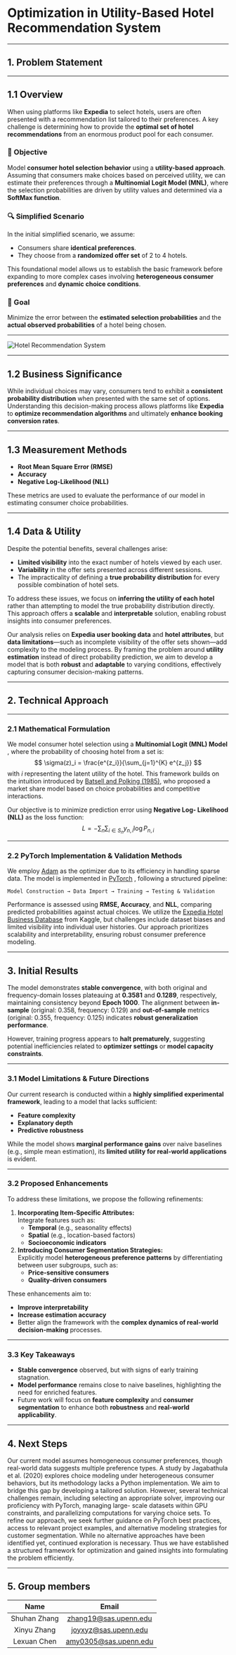 

# Optimization in Utility-Based Hotel Recommendation System
---

## 1. Problem Statement

---
## 1.1 Overview

When using platforms like **Expedia** to select hotels, users are often presented with a recommendation list tailored to their preferences. A key challenge is determining how to provide the **optimal set of hotel recommendations** from an enormous product pool for each consumer.

### 🎯 Objective
Model **consumer hotel selection behavior** using a **utility-based approach**. Assuming that consumers make choices based on perceived utility, we can estimate their preferences through a **Multinomial Logit Model (MNL)**, where the selection probabilities are driven by utility values and determined via a **SoftMax function**.

### 🔍 Simplified Scenario
In the initial simplified scenario, we assume:
- Consumers share **identical preferences**.
- They choose from a **randomized offer set** of 2 to 4 hotels.

This foundational model allows us to establish the basic framework before expanding to more complex cases involving **heterogeneous consumer preferences** and **dynamic choice conditions**.

### 🚀 Goal
Minimize the error between the **estimated selection probabilities** and the **actual observed probabilities** of a hotel being chosen.

---

![Hotel Recommendation System](https://helios-i.mashable.com/imagery/articles/02Ew6HbGT043olC0GbVwfDe/hero-image.fill.size_1200x900.v1680564973.jpg)

---
## 1.2 Business Significance

While individual choices may vary, consumers tend to exhibit a **consistent probability distribution** when presented with the same set of options. Understanding this decision-making process allows platforms like **Expedia** to **optimize recommendation algorithms** and ultimately **enhance booking conversion rates**.

---

## 1.3 Measurement Methods

- **Root Mean Square Error (RMSE)**  
- **Accuracy**  
- **Negative Log-Likelihood (NLL)**  

These metrics are used to evaluate the performance of our model in estimating consumer choice probabilities.

---

## 1.4 Data & Utility

Despite the potential benefits, several challenges arise:  
- **Limited visibility** into the exact number of hotels viewed by each user.  
- **Variability** in the offer sets presented across different sessions.  
- The impracticality of defining a **true probability distribution** for every possible combination of hotel sets.

To address these issues, we focus on **inferring the utility of each hotel** rather than attempting to model the true probability distribution directly. This approach offers a **scalable** and **interpretable** solution, enabling robust insights into consumer preferences.

Our analysis relies on **Expedia user booking data** and **hotel attributes**, but **data limitations**—such as incomplete visibility of the offer sets shown—add complexity to the modeling process. By framing the problem around **utility estimation** instead of direct probability prediction, we aim to develop a model that is both **robust** and **adaptable** to varying conditions, effectively capturing consumer decision-making patterns.

---

## 2. Technical Approach
---
### 2.1  Mathematical Formulation 

We model consumer hotel selection using a **Multinomial  Logit (MNL) Model** , where the probability of choosing hotel from a set is:
$$
\sigma(z)_i = \frac{e^{z_i}}{\sum_{j=1}^{K} e^{z_j}}
$$ with _i_ representing the latent utility of the hotel. This framework builds on the intuition introduced by [Batsell and Polking (1985)](https://doi.org/10.1287/mksc.4.3.177), who proposed a market share model based on choice probabilities and competitive interactions. 


Our objective is to minimize prediction error using **Negative Log- Likelihood (NLL)** as the loss function:
$$
L = - \sum_{n} \sum_{i \in S_n} y_{n,i} \log P_{n,i}
$$ 

---
### 2.2 PyTorch Implementation & Validation Methods
We employ [Adam](https://pytorch.org/docs/stable/generated/torch.optim.Adam.html) as the optimizer due to its efficiency in handling sparse data. The model is implemented in [PyTorch](https://pytorch.org/) , following a structured pipeline:

```
Model Construction → Data Import → Training → Testing & Validation
```
Performance is assessed using **RMSE, Accuracy**, and **NLL**, comparing predicted probabilities against actual choices. We utilize the [Expedia Hotel Business Database](https://www.kaggle.com/datasets/vijeetnigam26/expedia-hotel/data) from Kaggle, but challenges include dataset biases and limited visibility into individual user histories. Our approach prioritizes scalability and interpretability, ensuring robust consumer preference modeling.

---
## 3. Initial Results


The model demonstrates **stable convergence**, with both original and frequency-domain losses plateauing at **0.3581** and **0.1289**, respectively, maintaining consistency beyond **Epoch 1000**. The alignment between **in-sample** (original: 0.358, frequency: 0.129) and **out-of-sample** metrics (original: 0.355, frequency: 0.125) indicates **robust generalization performance**. 

However, training progress appears to **halt prematurely**, suggesting potential inefficiencies related to **optimizer settings** or **model capacity constraints**.

---

### 3.1 Model Limitations & Future Directions

Our current research is conducted within a **highly simplified experimental framework**, leading to a model that lacks sufficient:
- **Feature complexity**
- **Explanatory depth**
- **Predictive robustness**

While the model shows **marginal performance gains** over naive baselines (e.g., simple mean estimation), its **limited utility for real-world applications** is evident.

---

### 3.2 **Proposed Enhancements**

To address these limitations, we propose the following refinements:
1. **Incorporating Item-Specific Attributes:**  
   Integrate features such as:
   - **Temporal** (e.g., seasonality effects)
   - **Spatial** (e.g., location-based factors)
   - **Socioeconomic indicators**
2. **Introducing Consumer Segmentation Strategies:**  
   Explicitly model **heterogeneous preference patterns** by differentiating between user subgroups, such as:
   - **Price-sensitive consumers**
   - **Quality-driven consumers**

These enhancements aim to:
- **Improve interpretability**
- **Increase estimation accuracy**
- Better align the framework with the **complex dynamics of real-world decision-making** processes.

---

### 3.3 **Key Takeaways**

- **Stable convergence** observed, but with signs of early training stagnation.
- **Model performance** remains close to naive baselines, highlighting the need for enriched features.
- Future work will focus on **feature complexity** and **consumer segmentation** to enhance both **robustness** and **real-world applicability**.

---
## 4. Next Steps

Our current model assumes homogeneous consumer preferences, though real-world data suggests
multiple preference types. A study by Jagabathula et al. (2020) explores choice modeling under
heterogeneous consumer behaviors, but its methodology lacks a Python implementation. We aim to
bridge this gap by developing a tailored solution. However, several technical challenges remain,
including selecting an appropriate solver, improving our proficiency with PyTorch, managing large-
scale datasets within GPU constraints, and parallelizing computations for varying choice sets. To
refine our approach, we seek further guidance on PyTorch best practices, access to relevant project
examples, and alternative modeling strategies for customer segmentation. While no alternative
approaches have been identified yet, continued exploration is necessary. Thus we have established a
structured framework for optimization and gained insights into formulating the problem efficiently.

---
## 5. Group members
| Name          | Email                  |
|:-------------:|:----------------------:|
| Shuhan Zhang  | zhang19@sas.upenn.edu  |
| Xinyu Zhang   | joyxyz@sas.upenn.edu   |
| Lexuan Chen   | amy0305@sas.upenn.edu  |
